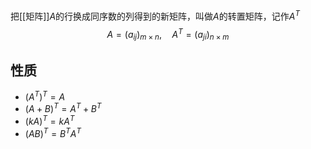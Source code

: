 把[[矩阵]]$A$的行换成同序数的列得到的新矩阵，叫做$A$的转置矩阵，记作$A^T$
$$
A=(a_{ij})_{m\times n},\quad
A^T=(a_{ji})_{n\times m}
$$
## 性质
- $(A^T)^T=A$
- $(A+B)^T=A^T+B^T$
- $(kA)^T=kA^T$
- $(AB)^T=B^TA^T$
